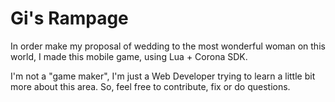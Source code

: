 # Gi's Rampage #

In order make my proposal of wedding to the most wonderful woman on this world, I made this mobile game, using Lua + Corona SDK.

I'm not a "game maker", I'm just a Web Developer trying to learn a little bit more about this area. So, feel free to contribute, fix or do questions.